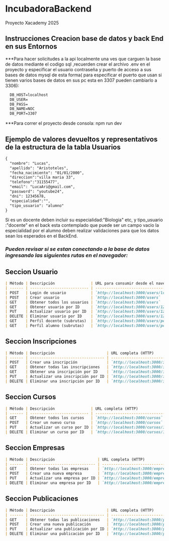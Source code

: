 # IncubadoraBackend
Proyecto Xacademy 2025

## Instrucciones Creacion base de datos y back End en sus Entornos

***Para hacer  solicitudes a la api localmente una ves que carguen la base de datos mediante el codigo sql  ,recuerden crear el archivo .env en el proyecto y especificar el usuario contraseña y puerto de acceso a sus bases de datos mysql de esta forma( para especificar el puerto que usan si tienen varios bases de datos  en sus pc  esta en 3307  pueden cambiarlo a 3306):
  
```markdown
  DB_HOST=localhost
  DB_USER=
  DB_PASS=
  DB_NAME=NOC
  DB_PORT=3307

```
***Para correr el proyecto desde consola:  npm run dev

## Ejemplo de valores devueltos y representativos de la estructura de la tabla Usuarios

```markdown
{
  "nombre": "Lucas",
  "apellido": "Aristoteles",
  "fecha_nacimiento": "01/01/2000",
  "direccion":"villa maria 33",
  "telefono":"31155477",
  "email": "LucaAri@gmail.com",
  "password": "youtube24",
  "dni": 12345678,
  "especialidad":"",
  "tipo_usuario": "alumno"
}
```

Si es un docente deben incluir su especialidad:"Biologia" etc, y tipo_usuario :"docente" en el back esta contemplado que puede ser un campo vacio la especialidad por el alumno deben realizar validaciones para que los datos sean los esperados en el BackEnd.

###  ***Pueden revisar si se estan conectando a la base de datos  ingresando las siguientes rutas en el navegador:*** 

## Seccion Usuario

```Markdown 
| Método | Descripción                | URL para consumir desde el navegador         |
| ------ | -------------------------- | -------------------------------------------------------- |
| POST   | Login de usuario           | `http://localhost:3000/users/login`                      |
| POST   | Crear usuario              | `http://localhost:3000/users`                            |
| GET    | Obtener todos los usuarios | `http://localhost:3000/users`                            |
| GET    | Obtener usuario por ID     | `http://localhost:3000/users/123` *(no uso, con ID 123)* |
| PUT    | Actualizar usuario por ID  | `http://localhost:3000/users/123` *(actualizar ID 123)*  |
| DELETE | Eliminar usuario por ID    | `http://localhost:3000/users/123` *(eliminar ID 123)*    |
| GET    | Perfil docente (subrutas)  | `http://localhost:3000/users/perfildocente/...`          |
| GET    | Perfil alumno (subrutas)   | `http://localhost:3000/users/perfilalumno/...`           |

```
## Seccion Inscripciones
```Markdown
| Método | Descripción                       | URL completa (HTTP)                                   |
| ------ | --------------------------------- | ----------------------------------------------------- |
| POST   | Crear una inscripción             | `http://localhost:3000/inscripciones`                 |
| GET    | Obtener todas las inscripciones   | `http://localhost:3000/inscripciones`                 |
| GET    | Obtener una inscripción por ID    | `http://localhost:3000/inscripciones/123` *(ejemplo)* |
| PUT    | Actualizar una inscripción por ID | `http://localhost:3000/inscripciones/123` *(ejemplo)* |
| DELETE | Eliminar una inscripción por ID   | `http://localhost:3000/inscripciones/123` *(ejemplo)* |

```
## Seccion Cursos
```Markdown
| Método | Descripción                | URL completa (HTTP)                            |
| ------ | -------------------------- | ---------------------------------------------- |
| GET    | Obtener todos los cursos   | `http://localhost:3000/cursos`                 |
| POST   | Crear un nuevo curso       | `http://localhost:3000/cursos`                 |
| PUT    | Actualizar un curso por ID | `http://localhost:3000/cursos/123` *(ejemplo)* |
| DELETE | Eliminar un curso por ID   | `http://localhost:3000/cursos/123` *(ejemplo)* |

```
## Seccion Empresas
```Markdown
| Método | Descripción                   | URL completa (HTTP)                                         |
| ------ | ----------------------------- | ----------------------------------------------------------- |
| GET    | Obtener todas las empresas    | `http://localhost:3000/empresas`                            |
| POST   | Crear una nueva empresa       | `http://localhost:3000/empresas`                            |
| PUT    | Actualizar una empresa por ID | `http://localhost:3000/empresas/123` *(con ID 123)* |
| DELETE | Eliminar una empresa por ID   | `http://localhost:3000/empresas/123` *(con ID 123)* |

```
## Seccion Publicaciones
```Markdown
| Método | Descripción                       | URL completa (HTTP)                                              |
| ------ | --------------------------------- | ---------------------------------------------------------------- |
| GET    | Obtener todas las publicaciones   | `http://localhost:3000/publicaciones`                            |
| POST   | Crear una nueva publicación       | `http://localhost:3000/publicaciones`                            |
| PUT    | Actualizar una publicación por ID | `http://localhost:3000/publicaciones/123` *( con ID 123)* |
| DELETE | Eliminar una publicación por ID   | `http://localhost:3000/publicaciones/123` *() con ID 123)* |

```



